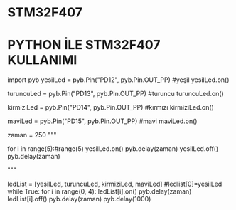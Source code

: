 # STM32F407
# PYTHON İLE STM32F407 KULLANIMI
import pyb
yesilLed = pyb.Pin("PD12", pyb.Pin.OUT_PP)  #yeşil
yesilLed.on()

turuncuLed = pyb.Pin("PD13", pyb.Pin.OUT_PP)  #turuncu
turuncuLed.on()

kirmiziLed = pyb.Pin("PD14", pyb.Pin.OUT_PP)  #kırmızı
kirmiziLed.on()

maviLed = pyb.Pin("PD15", pyb.Pin.OUT_PP)  #mavi
maviLed.on()

zaman = 250
"""

for i in range(5):#range(5)
    yesilLed.on()
    pyb.delay(zaman)
    yesilLed.off()
    pyb.delay(zaman)
 
"""

ledList = [yesilLed, turuncuLed, kirmiziLed, maviLed]
#ledlist[0]=yesilLed
while True:
    for i in range(0, 4):
        ledList[i].on()
        pyb.delay(zaman)
        ledList[i].off()
        pyb.delay(zaman)
    pyb.delay(1000)

